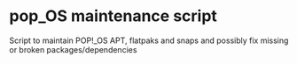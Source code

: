# pop_OS maintenance script
 Script to maintain POP!_OS APT, flatpaks and snaps and possibly fix missing or broken packages/dependencies
